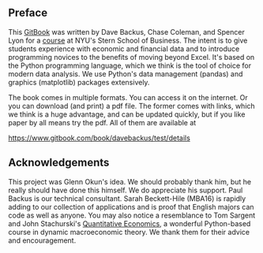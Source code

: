 ## Preface

This [GitBook](https://www.gitbook.com/book/davebackus/test/details) was written by Dave Backus, Chase Coleman, and Spencer Lyon for a [course](https://github.com/DaveBackus/Data_Bootcamp#data-bootcamp) at NYU's Stern School of Business.  The intent is to give students experience with economic and financial data and to introduce programming novices to the benefits of moving beyond Excel.  It's based on the Python programming language, which we think is the tool of choice for modern data analysis.  We use Python's data management (pandas) and graphics (matplotlib) packages extensively.  

The book comes in multiple formats.  You can access it on the internet.  Or you can download (and print) a pdf file.  The former comes with links, which we think is a huge advantage, and can be updated quickly, but if you like paper by all means try the pdf.  All of them are available at 

https://www.gitbook.com/book/davebackus/test/details


## Acknowledgements 

This project was Glenn Okun's idea.  We should probably thank him, but he really should have done this himself. We do appreciate his support. Paul Backus is our technical consultant. Sarah Beckett-Hile (MBA16) is rapidly adding to our collection of applications and is proof that English majors can code as well as anyone. You may also notice a resemblance to Tom Sargent and John Stachurski's [Quantitative Economics](http://quant-econ.net/), a wonderful Python-based course in dynamic macroeconomic theory. We thank them for their advice and encouragement. 

